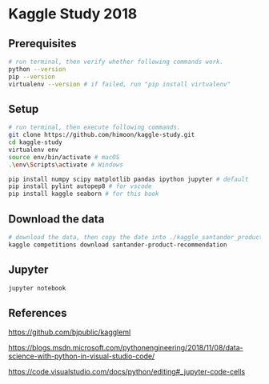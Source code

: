 # Kaggle Study 2018

## Prerequisites

```sh
# run terminal, then verify whether following commands work.
python --version
pip --version
virtualenv --version # if failed, run "pip install virtualenv"
```

## Setup

```sh
# run terminal, then execute following commands.
git clone https://github.com/himoon/kaggle-study.git
cd kaggle-study
virtualenv env
source env/bin/activate # macOS
.\env\Scripts\activate # Windows

pip install numpy scipy matplotlib pandas ipython jupyter # default
pip install pylint autopep8 # for vscode
pip install kaggle seaborn # for this book
```

## Download the data

```sh
# download the data, then copy the date into ./kaggle_santander_product_recommendation/input
kaggle competitions download santander-product-recommendation
```

## Jupyter

```sh
jupyter notebook
```

## References

https://github.com/bjpublic/kaggleml

https://blogs.msdn.microsoft.com/pythonengineering/2018/11/08/data-science-with-python-in-visual-studio-code/

https://code.visualstudio.com/docs/python/editing#_jupyter-code-cells
